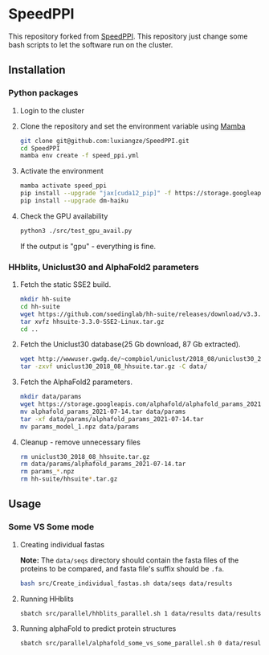 # SpeedPPI

This repository forked from [SpeedPPI](https://github.com/patrickbryant1/SpeedPPI). This repository just change some bash scripts to let the software run on the cluster.

## Installation

### Python packages

1. Login to the cluster
2. Clone the repository and set the environment variable using [Mamba](https://mamba.readthedocs.io/en/latest/installation/mamba-installation.html)

    ```bash
    git clone git@github.com:luxiangze/SpeedPPI.git
    cd SpeedPPI
    mamba env create -f speed_ppi.yml
    ```

3. Activate the environment

    ```bash
    mamba activate speed_ppi
    pip install --upgrade "jax[cuda12_pip]" -f https://storage.googleapis.com/jax-releases/jax_cuda_releases.html
    pip install --upgrade dm-haiku
    ```

4. Check the GPU availability

    ```bash
    python3 ./src/test_gpu_avail.py
    ```

    If the output is "gpu" - everything is fine.

### HHblits, Uniclust30 and AlphaFold2 parameters

1. Fetch the static SSE2 build.

    ```bash
    mkdir hh-suite
    cd hh-suite
    wget https://github.com/soedinglab/hh-suite/releases/download/v3.3.0/hhsuite-3.3.0-SSE2-Linux.tar.gz
    tar xvfz hhsuite-3.3.0-SSE2-Linux.tar.gz
    cd ..
    ```

2. Fetch the Uniclust30 database(25 Gb download, 87 Gb extracted).

    ```bash
    wget http://wwwuser.gwdg.de/~compbiol/uniclust/2018_08/uniclust30_2018_08_hhsuite.tar.gz --no-check-certificate
    tar -zxvf uniclust30_2018_08_hhsuite.tar.gz -C data/
    ```

3. Fetch the AlphaFold2 parameters.

    ```bash
    mkdir data/params
    wget https://storage.googleapis.com/alphafold/alphafold_params_2021-07-14.tar
    mv alphafold_params_2021-07-14.tar data/params
    tar -xf data/params/alphafold_params_2021-07-14.tar
    mv params_model_1.npz data/params
    ```

4. Cleanup - remove unnecessary files

    ```bash
    rm uniclust30_2018_08_hhsuite.tar.gz
    rm data/params/alphafold_params_2021-07-14.tar
    rm params_*.npz
    rm hh-suite/hhsuite*.tar.gz
    ```

## Usage

### Some VS Some mode

1. Creating individual fastas

    **Note:** The `data/seqs` directory should contain the fasta files of the proteins to be compared, and fasta file's suffix should be `.fa`.

    ```bash
    bash src/Create_individual_fastas.sh data/seqs data/results
    ```

2. Running HHblits

    ```bash
    sbatch src/parallel/hhblits_parallel.sh 1 data/results data/results/fasta/Dm_protein hh-suite/bin/hhblits
    ```

3. Running alphaFold to predict protein structures

    ```bash
    sbatch src/parallel/alphafold_some_vs_some_parallel.sh 0 data/results/DHX15 data/results/fasta/DHX15_protein data/results/fasta/DHX15-MS_protein
    ```
